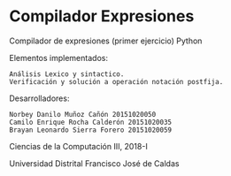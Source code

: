 # Compilador Expresiones

Compilador de expresiones (primer ejercicio) Python

Elementos implementados:

    Análisis Lexico y sintactico.
    Verificación y solución a operación notación postfija.

Desarrolladores:

    Norbey Danilo Muñoz Cañón 20151020050  
    Camilo Enrique Rocha Calderón 20151020035
    Brayan Leonardo Sierra Forero 20151020059

Ciencias de la Computación III, 2018-I

Universidad Distrital Francisco José de Caldas
